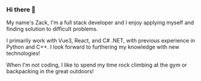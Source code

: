 ### Hi there 👋


My name's Zack, I'm a full stack developer and I enjoy applying myself and finding solution to difficult problems.

I primarily work with Vue3, React, and C# .NET, with previous experience in Python and C++. I look forward to furthering my knowledge with new technologies!

When I'm not coding, I like to spend my time rock climbing at the gym or backpacking in the great outdoors!
<!--
**zroes/zroes** is a ✨ _special_ ✨ repository because its `README.md` (this file) appears on your GitHub profile.

Here are some ideas to get you started:

- 🔭 I’m currently working on ...
- 🌱 I’m currently learning ...
- 👯 I’m looking to collaborate on ...
- 🤔 I’m looking for help with ...
- 💬 Ask me about ...
- 📫 How to reach me: ...
- ⚡ Fun fact: ...
-->

